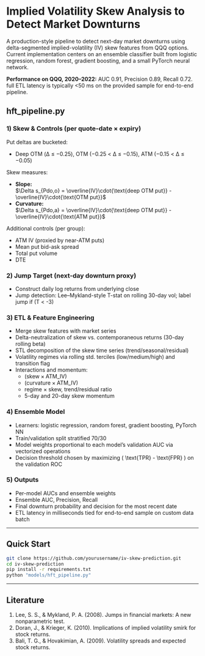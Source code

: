 # Implied Volatility Skew Analysis to Detect Market Downturns

A production-style pipeline to detect next-day market downturns using delta-segmented implied-volatility (IV) skew features from QQQ options. Current implementation centers on an ensemble classifier built from logistic regression, random forest, gradient boosting, and a small PyTorch neural network.

**Performance on QQQ, 2020–2022:** AUC 0.91, Precision 0.89, Recall 0.72. full ETL latency is typically <50 ms on the provided sample for end-to-end pipeline.


##  hft_pipeline.py

### 1) Skew & Controls (per quote-date × expiry)

Put deltas are bucketed:
* Deep OTM (Δ ≤ −0.25), OTM (−0.25 < Δ ≤ −0.15), ATM (−0.15 < Δ ≤ −0.05)

Skew measures:
* **Slope:**  
  $\Delta s_{Pdo,o} = \overline{IV}\cdot{\text{deep OTM put}} - \overline{IV}\cdot{\text{OTM put}}$
* **Curvature:**  
  $\Delta s_{Pdo,a} = \overline{IV}\cdot{\text{deep OTM put}} - \overline{IV}\cdot{\text{ATM put}}$

Additional controls (per group):
* ATM IV (proxied by near-ATM puts)
* Mean put bid-ask spread
* Total put volume
* DTE

### 2) Jump Target (next-day downturn proxy)
* Construct daily log returns from underlying close
* Jump detection: Lee–Mykland-style T-stat on rolling 30-day vol; label jump if (T < -3)

### 3) ETL & Feature Engineering
* Merge skew features with market series
* Delta-neutralization of skew vs. contemporaneous returns (30-day rolling beta)
* STL decomposition of the skew time series (trend/seasonal/residual)
* Volatility regimes via rolling std. terciles (low/medium/high) and transition flag
* Interactions and momentum:
  * $(\text{skew} \times \text{ATM\_IV})$
  * $(\text{curvature} \times \text{ATM\_IV})$
  * regime × skew, trend/residual ratio
  * 5-day and 20-day skew momentum

### 4) Ensemble Model 
* Learners: logistic regression, random forest, gradient boosting, PyTorch NN
* Train/validation split stratified 70/30
* Model weights proportional to each model’s validation AUC via vectorized operations
* Decision threshold chosen by maximizing ( \text{TPR} - \text{FPR} ) on the validation ROC

### 5) Outputs
* Per-model AUCs and ensemble weights
* Ensemble AUC, Precision, Recall
* Final downturn probability and decision for the most recent date
* ETL latency in milliseconds tied for end-to-end sample on custom data batch

---

## Quick Start

```bash
git clone https://github.com/yourusername/iv-skew-prediction.git
cd iv-skew-prediction
pip install -r requirements.txt
python "models/hft_pipeline.py"
```

---

## Literature

1. Lee, S. S., & Mykland, P. A. (2008). Jumps in financial markets: A new nonparametric test.
2. Doran, J., & Krieger, K. (2010). Implications of implied volatility smirk for stock returns.
3. Bali, T. G., & Hovakimian, A. (2009). Volatility spreads and expected stock returns.


